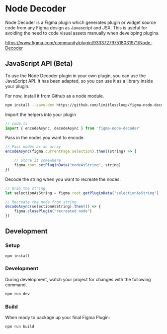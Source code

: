 # Node Decoder

Node Decoder is a Figma plugin which generates plugin or widget source code from any Figma design as Javascript and JSX. This is useful for avoiding the need to code visual assets manually when developing plugins.

https://www.figma.com/community/plugin/933372797518031971/Node-Decoder

## JavaScript API (Beta)

To use the Node Decoder plugin in your own plugin, you can use the JavaScript API. It has been adapted, so you can use it as a library inside your plugin.

For now, install it from Github as a node module.

```bash
npm install --save-dev https://github.com/limitlessloop/figma-node-decoder/tarball/javascript-api
```

Import the helpers into your plugin

```js
// code.ts
import { encodeAsync, decodeAsync } from 'figma-node-decoder'
```

Pass in the nodes you want to encode.

```js
// Pass nodes as an array
encodeAsync(figma.currentPage.selection).then((string) => {

    // Store it somewhere
    figma.root.setPluginData("nodeAsString", string)
})
```

Decode the string when you want to recreate the nodes.

```js
// Grab the string
let selectionAsString = figma.root.getPluginData("selectionAsString")

// Recreate the node from string
decodeAsync(selectionAsString).then(() => {
    figma.closePlugin("recreated node")
})
```

## Development

### Setup
```bash
npm install
```

### Development
During development, watch your project for changes with the following command.

```bash
npm run dev
```

### Build
When ready to package up your final Figma Plugin:
```bash
npm run build
```
